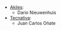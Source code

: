 - [Akiles](https://akiles.app/):
  - Dario Nieuwenhuis
- [Tecnativa](https://www.tecnativa.com):
  - Juan Carlos Oñate
